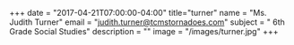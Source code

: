 +++
date = "2017-04-21T07:00:00-04:00"
title="turner"
name = "Ms. Judith Turner"
email = "judith.turner@tcmstornadoes.com"
subject = " 6th Grade Social Studies"
description = ""
image = "/images/turner.jpg"
+++